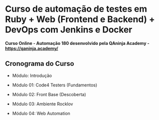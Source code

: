 # Curso de automação de testes em Ruby + Web (Frontend e Backend) + DevOps com Jenkins e Docker 
 **Curso Online - Automação 180 desenvolvido pela QAninja Academy - https://qaninja.academy/**

## Cronograma do Curso
* Módulo: Introdução

* Módulo 01: Code4 Testers (Fundamentos)

* Módulo 02: Front Base (Descoberta)

* Módulo 03: Ambiente Rocklov

* Módulo 04: Web Automation

